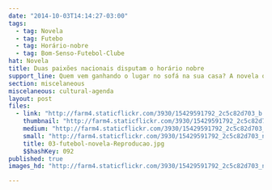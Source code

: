 ```yaml
---
date: "2014-10-03T14:14:27-03:00"
tags:
  - tag: Novela
  - tag: Futebo
  - tag: Horário-nobre
  - tag: Bom-Senso-Futebol-Clube
hat: Novela
title: Duas paixões nacionais disputam o horário nobre
support_line: Quem vem ganhando o lugar no sofá na sua casa? A novela ou o futebol?
section: miscelaneous
miscelaneous: cultural-agenda
layout: post
files:
  - link: "http://farm4.staticflickr.com/3930/15429591792_2c5c82d703_b.jpg"
    thumbnail: "http://farm4.staticflickr.com/3930/15429591792_2c5c82d703_t.jpg"
    medium: "http://farm4.staticflickr.com/3930/15429591792_2c5c82d703_z.jpg"
    small: "http://farm4.staticflickr.com/3930/15429591792_2c5c82d703_n.jpg"
    title: 03-futebol-novela-Reproducao.jpg
    $$hashKey: 092
published: true
images_hd: "http://farm4.staticflickr.com/3930/15429591792_2c5c82d703_n.jpg"

---
```

